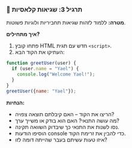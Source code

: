 ### 🧩 תרגיל 3: שגיאות קלאסיות

**מטרה:** ללמוד לזהות שגיאות תחביריות ולוגיות פשוטות.

**איך מתחילים?**
1. פתחו קובץ HTML חדש עם תגית `<script>`.
2. העתיקו את הקוד הבא:

```javascript
function greetUser(user) {
  if (user.name = "Yael") {
    console.log("Welcome Yael!");
  }
}
greetUser({name: "Yael"});
```

**הנחיות:**
- הריצו את הקוד – האם קיבלתם תוצאה צפויה?
- מה עושה התנאי? האם הוא בודק או משייך ערך?
- נסו לשנות את התנאי כך שיבדוק השוואה תקינה.
- הוסיפו הודעות console כדי להבין את זרימת הקוד.
- איזו טעות עשיתם בעבר שהייתה דומה לזו?
